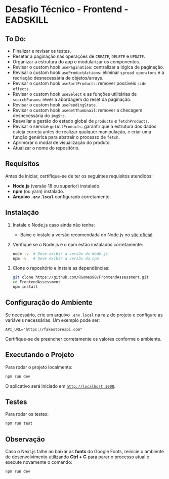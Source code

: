 # Desafio Técnico - Frontend - EADSKILL

## To Do:

- Finalizar e revisar os testes.
- Resetar a paginação nas operações de `CREATE`, `DELETE` e `UPDATE`.
- Organizar a estrutura do app e modularizar os componentes.
- Revisar o custom hook `usePagination`: centralizar a lógica de paginação.
- Revisar o custom hook `useProductActions`: eliminar `spread operators` e a recriação desnecessária de objetos/arrays.
- Revisar o custom hook `useSortProducts`: remover possíveis `side effects`.
- Revisar o custom hook `useSelect` e as funções utilitárias de `searchParams`: rever a abordagem do reset da paginação.
- Revisar o custom hook `usePendingState`.
- Revisar o custom hook `useGetThumbnail`: remover a checagem desnecessária do `imgSrc`.
- Reavaliar a gestão do estado global de `products` e `fetchProducts`.
- Revisar o service `getAllProducts`: garantir que a estrutura dos dados esteja correta antes de realizar qualquer manipulação, e criar uma função genérica para abstrair o processo de `fetch`.
- Aprimorar o modal de visualização do produto.
- Atualizar o nome do repositório.

## Requisitos

Antes de iniciar, certifique-se de ter os seguintes requisitos atendidos:

- **Node.js** (versão 18 ou superior) instalado.
- **npm** (ou yarn) instalado.
- **Arquivo `.env.local`** configurado corretamente.

## Instalação

1. Instale o Node.js caso ainda não tenha:
   - Baixe e instale a versão recomendada do Node.js no [site oficial](https://nodejs.org/).
2. Verifique se o Node.js e o npm estão instalados corretamente:

   ```sh
   node -v  # Deve exibir a versão do Node.js
   npm -v   # Deve exibir a versão do npm
   ```

3. Clone o repositório e instale as dependências:
   ```sh
   git clone https://github.com/RGomes98/FrontendAssessment.git
   cd FrontendAssessment
   npm install
   ```

## Configuração do Ambiente

Se necessário, crie um arquivo `.env.local` na raiz do projeto e configure as variáveis necessárias. Um exemplo pode ser:

```env.local
API_URL="https://fakestoreapi.com"
```

Certifique-se de preencher corretamente os valores conforme o ambiente.

## Executando o Projeto

Para rodar o projeto localmente:

```sh
npm run dev
```

O aplicativo será iniciado em [`http://localhost:3000`](http://localhost:3000).

## Testes

Para rodar os testes:

```sh
npm run test
```

## Observação

Caso o Next.js falhe ao baixar as **fonts** do Google Fonts, reinicie o ambiente de desenvolvimento utilizando **Ctrl + C** para parar o processo atual e execute novamente o comando:

```sh
npm run dev
```

